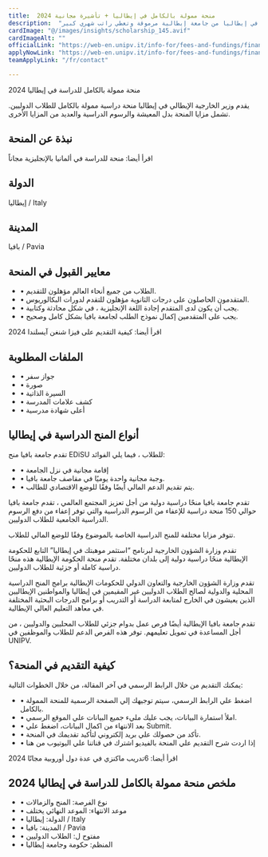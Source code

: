 ```yaml
---
title:  منحة ممولة بالكامل في إيطاليا + تأشيرة مجانية 2024 
description:  "فرصة ذهبية للحصول علي منحة متاحة والتي تؤمن تأشيرة مجانية في إيطاليا من جامعة إيطالية مرموقة وتعطي راتب شهري كبير." 
cardImage: "@/images/insights/scholarship_145.avif" 
cardImageAlt: "" 
officialLink: "https://web-en.unipv.it/info-for/fees-and-fundings/financial-support/" 
applyNowLink: "https://web-en.unipv.it/info-for/fees-and-fundings/financial-support/" 
teamApplyLink: "/fr/contact"

---
```


منحة ممولة بالكامل للدراسة في إيطاليا 2024

يقدم وزير الخارجية الإيطالي في إيطاليا منحة دراسية ممولة بالكامل للطلاب الدوليين. تشمل مزايا المنحة بدل المعيشة والرسوم الدراسية والعديد من المزايا الأخرى.

## نبذة عن المنحة

اقرأ أيضا: منحة للدراسة في ألمانيا بالإنجليزية مجاناً

## الدولة

إيطاليا / Italy

## المدينة

بافيا / Pavia

## معايير القبول في المنحة

- • الطلاب من جميع أنحاء العالم مؤهلون للتقديم.
- • المتقدمون الحاصلون على درجات الثانوية مؤهلون للتقدم لدورات البكالوريوس.
- • يجب أن يكون لدى المتقدم إجادة اللغة الإنجليزية ، في شكل محادثة وكتابية.
- • يجب على المتقدمين إكمال نموذج الطلب لجامعة بافيا بشكل كامل وصحيح.

اقرأ أيضا: كيفية التقديم على فيزا شنغن آيسلندا 2024

## الملفات المطلوبة

- • جواز سفر
- • صورة
- • السيرة الذاتية
- • كشف علامات المدرسة
- • أعلى شهادة مدرسية

## أنواع المنح الدراسية في إيطاليا


تقدم جامعة بافيا منح EDiSU للطلاب ، فيما يلي الفوائد:

- • إقامة مجانية في نزل الجامعة
- • وجبة مجانية واحدة يوميًا في مقاصف جامعة بافيا.
- • يتم تقديم الدعم المالي أيضًا وفقًا للوضع الاقتصادي للطالب.


تقدم جامعة بافيا منحًا دراسية دولية من أجل تعزيز المجتمع العالمي ، تقدم جامعة بافيا حوالي 150 منحة دراسية للإعفاء من الرسوم الدراسية والتي توفر إعفاء من دفع الرسوم الدراسية الجامعية للطلاب الدوليين.


تتوفر مزايا مختلفة للمنح الدراسية الخاصة بالموضوع وفقًا للوضع المالي للطلاب.


تقدم وزارة الشؤون الخارجية لبرنامج “استثمر موهبتك في إيطاليا” التابع للحكومة الإيطالية منحًا دراسية دولية إلى بلدان مختلفة. تقدم منحة الحكومة الإيطالية هذه منحًا دراسية كاملة أو جزئية للطلاب الدوليين.


تقدم وزارة الشؤون الخارجية والتعاون الدولي للحكومات الإيطالية برامج المنح الدراسية المحلية والدولية لصالح الطلاب الدوليين غير المقيمين في إيطاليا والمواطنين الإيطاليين الذين يعيشون في الخارج لمتابعة الدراسة أو التدريب أو برامج الدرجات البحثية المختلفة في معاهد التعليم العالي الإيطالية.


تقدم جامعة بافيا الإيطالية أيضًا فرص عمل بدوام جزئي للطلاب المحليين والدوليين ، من أجل المساعدة في تمويل تعليمهم. توفر هذه الفرص الدعم للطلاب والموظفين في UNIPV.


## كيفية التقديم في المنحة؟

يمكنك التقديم من خلال الرابط الرسمي في آخر المقالة، من خلال الخطوات التالية:

- • اضغط علي الرابط الرسمي، سيتم توجيهك إلي الصفحة الرسمية للمنحة الممولة بالكامل.
- • املأ استمارة البيانات، يجب عليك مليء جميع البيانات علي الموقع الرسمي.
- • بعد الانتهاء من اكمال البيانات، اضغط علي Submit.
- • تأكد من حصولك علي بريد إلكتروني لتأكيد تقديمك في المنحة.
- • إذا اردت شرح التقديم علي المنحة بالفيديو اشترك في قناتنا علي اليوتيوب من هنا

اقرأ أيضا: 6تدريب ماكنزي في عدة دول أوروبية مجانًا 2024

## ملخص منحة ممولة بالكامل للدراسة في إيطاليا 2024

- • نوع الفرصة: المنح والزمالات
- • موعد الانتهاء: الموعد النهائي يختلف
- • الدولة: إيطاليا / Italy
- • المدينة: بافيا / Pavia
- • مفتوح ل: الطلاب الدوليين
- • المنظم: حكومة وجامعة إيطاليا

